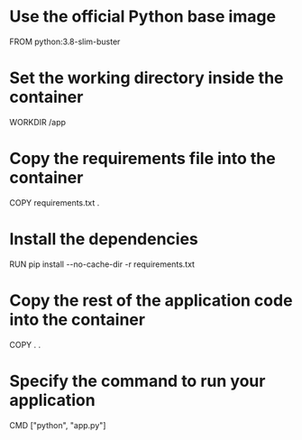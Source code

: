 # Use the official Python base image
FROM python:3.8-slim-buster

# Set the working directory inside the container
WORKDIR /app

# Copy the requirements file into the container
COPY requirements.txt .

# Install the dependencies
RUN pip install --no-cache-dir -r requirements.txt

# Copy the rest of the application code into the container
COPY . .

# Specify the command to run your application
CMD ["python", "app.py"]
